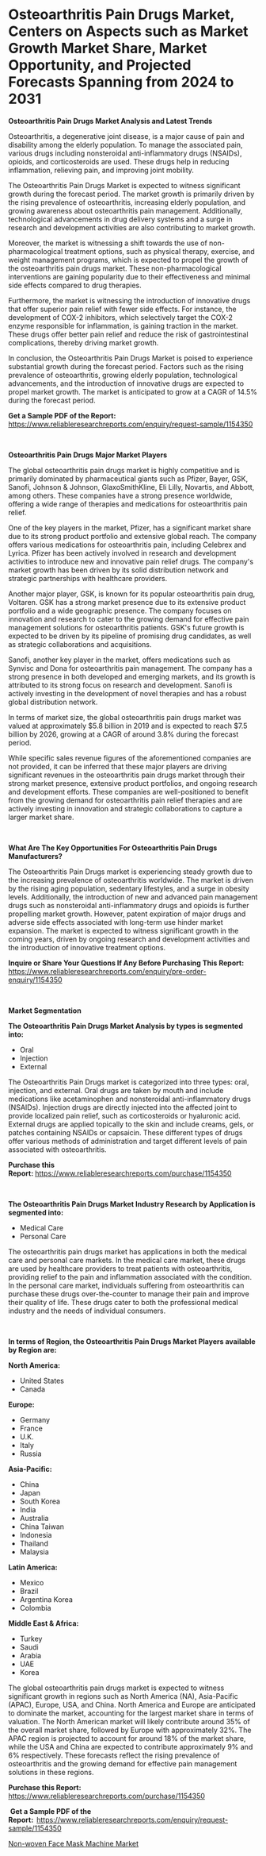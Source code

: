 <p><h1>Osteoarthritis Pain Drugs Market, Centers on Aspects such as Market Growth Market Share, Market Opportunity, and Projected Forecasts Spanning from 2024 to 2031</h1></p><p><strong>Osteoarthritis Pain Drugs Market Analysis and Latest Trends</strong></p>
<p><p>Osteoarthritis, a degenerative joint disease, is a major cause of pain and disability among the elderly population. To manage the associated pain, various drugs including nonsteroidal anti-inflammatory drugs (NSAIDs), opioids, and corticosteroids are used. These drugs help in reducing inflammation, relieving pain, and improving joint mobility.</p><p>The Osteoarthritis Pain Drugs Market is expected to witness significant growth during the forecast period. The market growth is primarily driven by the rising prevalence of osteoarthritis, increasing elderly population, and growing awareness about osteoarthritis pain management. Additionally, technological advancements in drug delivery systems and a surge in research and development activities are also contributing to market growth.</p><p>Moreover, the market is witnessing a shift towards the use of non-pharmacological treatment options, such as physical therapy, exercise, and weight management programs, which is expected to propel the growth of the osteoarthritis pain drugs market. These non-pharmacological interventions are gaining popularity due to their effectiveness and minimal side effects compared to drug therapies.</p><p>Furthermore, the market is witnessing the introduction of innovative drugs that offer superior pain relief with fewer side effects. For instance, the development of COX-2 inhibitors, which selectively target the COX-2 enzyme responsible for inflammation, is gaining traction in the market. These drugs offer better pain relief and reduce the risk of gastrointestinal complications, thereby driving market growth.</p><p>In conclusion, the Osteoarthritis Pain Drugs Market is poised to experience substantial growth during the forecast period. Factors such as the rising prevalence of osteoarthritis, growing elderly population, technological advancements, and the introduction of innovative drugs are expected to propel market growth. The market is anticipated to grow at a CAGR of 14.5% during the forecast period.</p></p>
<p><strong>Get a Sample PDF of the Report:&nbsp;</strong> <a href="https://www.reliableresearchreports.com/enquiry/request-sample/1154350">https://www.reliableresearchreports.com/enquiry/request-sample/1154350</a></p>
<p>&nbsp;</p>
<p><strong>Osteoarthritis Pain Drugs Major Market Players</strong></p>
<p><p>The global osteoarthritis pain drugs market is highly competitive and is primarily dominated by pharmaceutical giants such as Pfizer, Bayer, GSK, Sanofi, Johnson & Johnson, GlaxoSmithKline, Eli Lilly, Novartis, and Abbott, among others. These companies have a strong presence worldwide, offering a wide range of therapies and medications for osteoarthritis pain relief.</p><p>One of the key players in the market, Pfizer, has a significant market share due to its strong product portfolio and extensive global reach. The company offers various medications for osteoarthritis pain, including Celebrex and Lyrica. Pfizer has been actively involved in research and development activities to introduce new and innovative pain relief drugs. The company's market growth has been driven by its solid distribution network and strategic partnerships with healthcare providers.</p><p>Another major player, GSK, is known for its popular osteoarthritis pain drug, Voltaren. GSK has a strong market presence due to its extensive product portfolio and a wide geographic presence. The company focuses on innovation and research to cater to the growing demand for effective pain management solutions for osteoarthritis patients. GSK's future growth is expected to be driven by its pipeline of promising drug candidates, as well as strategic collaborations and acquisitions.</p><p>Sanofi, another key player in the market, offers medications such as Synvisc and Dona for osteoarthritis pain management. The company has a strong presence in both developed and emerging markets, and its growth is attributed to its strong focus on research and development. Sanofi is actively investing in the development of novel therapies and has a robust global distribution network.</p><p>In terms of market size, the global osteoarthritis pain drugs market was valued at approximately $5.8 billion in 2019 and is expected to reach $7.5 billion by 2026, growing at a CAGR of around 3.8% during the forecast period.</p><p>While specific sales revenue figures of the aforementioned companies are not provided, it can be inferred that these major players are driving significant revenues in the osteoarthritis pain drugs market through their strong market presence, extensive product portfolios, and ongoing research and development efforts. These companies are well-positioned to benefit from the growing demand for osteoarthritis pain relief therapies and are actively investing in innovation and strategic collaborations to capture a larger market share.</p></p>
<p>&nbsp;</p>
<p><strong>What Are The Key Opportunities For Osteoarthritis Pain Drugs Manufacturers?</strong></p>
<p><p>The Osteoarthritis Pain Drugs market is experiencing steady growth due to the increasing prevalence of osteoarthritis worldwide. The market is driven by the rising aging population, sedentary lifestyles, and a surge in obesity levels. Additionally, the introduction of new and advanced pain management drugs such as nonsteroidal anti-inflammatory drugs and opioids is further propelling market growth. However, patent expiration of major drugs and adverse side effects associated with long-term use hinder market expansion. The market is expected to witness significant growth in the coming years, driven by ongoing research and development activities and the introduction of innovative treatment options.</p></p>
<p><strong>Inquire or Share Your Questions If Any Before Purchasing This Report:</strong> <a href="https://www.reliableresearchreports.com/enquiry/pre-order-enquiry/1154350">https://www.reliableresearchreports.com/enquiry/pre-order-enquiry/1154350</a></p>
<p>&nbsp;</p>
<p><strong>Market Segmentation</strong></p>
<p><strong>The Osteoarthritis Pain Drugs Market Analysis by types is segmented into:</strong></p>
<p><ul><li>Oral</li><li>Injection</li><li>External</li></ul></p>
<p><p>The Osteoarthritis Pain Drugs market is categorized into three types: oral, injection, and external. Oral drugs are taken by mouth and include medications like acetaminophen and nonsteroidal anti-inflammatory drugs (NSAIDs). Injection drugs are directly injected into the affected joint to provide localized pain relief, such as corticosteroids or hyaluronic acid. External drugs are applied topically to the skin and include creams, gels, or patches containing NSAIDs or capsaicin. These different types of drugs offer various methods of administration and target different levels of pain associated with osteoarthritis.</p></p>
<p><strong>Purchase this Report:&nbsp;</strong><a href="https://www.reliableresearchreports.com/purchase/1154350">https://www.reliableresearchreports.com/purchase/1154350</a></p>
<p>&nbsp;</p>
<p><strong>The Osteoarthritis Pain Drugs Market Industry Research by Application is segmented into:</strong></p>
<p><ul><li>Medical Care</li><li>Personal Care</li></ul></p>
<p><p>The osteoarthritis pain drugs market has applications in both the medical care and personal care markets. In the medical care market, these drugs are used by healthcare providers to treat patients with osteoarthritis, providing relief to the pain and inflammation associated with the condition. In the personal care market, individuals suffering from osteoarthritis can purchase these drugs over-the-counter to manage their pain and improve their quality of life. These drugs cater to both the professional medical industry and the needs of individual consumers.</p></p>
<p>&nbsp;</p>
<p><strong>In terms of Region, the Osteoarthritis Pain Drugs Market Players available by Region are:</strong></p>
<p>
    <p> <strong> North America: </strong>
        <ul>
            <li>United States</li>
            <li>Canada</li>
        </ul>
        </p> 
    <p> <strong> Europe: </strong>
        <ul>
            <li>Germany</li>
            <li>France</li>
            <li>U.K.</li>
            <li>Italy</li>
            <li>Russia</li>
        </ul>
        </p> 
    <p> <strong> Asia-Pacific: </strong>
        <ul>
            <li>China</li>
            <li>Japan</li>
            <li>South Korea</li>
            <li>India</li>
            <li>Australia</li>
            <li>China Taiwan</li>
            <li>Indonesia</li>
            <li>Thailand</li>
            <li>Malaysia</li>
        </ul>
        </p> 
    <p> <strong> Latin America: </strong>
        <ul>
            <li>Mexico</li>
            <li>Brazil</li>
            <li>Argentina Korea</li>
            <li>Colombia</li>
        </ul>
        </p> 
    <p> <strong> Middle East & Africa: </strong>
        <ul>
            <li>Turkey</li>
            <li>Saudi</li>
            <li>Arabia</li>
            <li>UAE</li>
            <li>Korea</li>
        </ul>
    </p>
    </p>
<p><p>The global osteoarthritis pain drugs market is expected to witness significant growth in regions such as North America (NA), Asia-Pacific (APAC), Europe, USA, and China. North America and Europe are anticipated to dominate the market, accounting for the largest market share in terms of valuation. The North American market will likely contribute around 35% of the overall market share, followed by Europe with approximately 32%. The APAC region is projected to account for around 18% of the market share, while the USA and China are expected to contribute approximately 9% and 6% respectively. These forecasts reflect the rising prevalence of osteoarthritis and the growing demand for effective pain management solutions in these regions.</p></p>
<p><strong>Purchase this Report: </strong><a href="https://www.reliableresearchreports.com/purchase/1154350">https://www.reliableresearchreports.com/purchase/1154350</a></p>
<p>&nbsp;<strong>Get a Sample PDF of the Report:&nbsp;&nbsp;</strong><a href="https://www.reliableresearchreports.com/enquiry/request-sample/1154350">https://www.reliableresearchreports.com/enquiry/request-sample/1154350</a></p>
<p><strong></strong></p>
<p><p><a href="https://www.linkedin.com/pulse/non-woven-face-mask-machine-market-size-reflecting-forecast-dzfxc?trackingId=9F%2B8jWL6R1Wx1BamG1WeeQ%3D%3D">Non-woven Face Mask Machine Market</a></p></p>